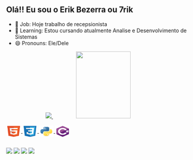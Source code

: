 ## Olá!! Eu sou o Erik Bezerra ou 7rik


- 🔭 Job: Hoje trabalho de recepsionista
- 🌱 Learning: Estou cursando atualmente Analise e Desenvolvimento de Sistemas
- 😄 Pronouns: Ele/Dele

<div align="center">

  <a href="https://github.com/7rik">
  <img height="180em" src="https://github-readme-stats.vercel.app/api?username=7rik&show_icons=true&theme=github_dark&include_all_commits=true&count_private=true"/>
  <img height="180em" width="54%" src="https://github-readme-stats.vercel.app/api/top-langs/?username=7rik&layout=compact&langs_count=7&theme=github_dark"/>
  
</div>

<div style="display: inline_block"><br>

  <img align="center" alt="Rafa-HTML" height="30" width="40" src="https://raw.githubusercontent.com/devicons/devicon/master/icons/html5/html5-original.svg">
  <img align="center" alt="Rafa-CSS" height="30" width="40" src="https://raw.githubusercontent.com/devicons/devicon/master/icons/css3/css3-original.svg">
  <img align="center" alt="Rafa-Python" height="30" width="40" src="https://raw.githubusercontent.com/devicons/devicon/master/icons/python/python-original.svg">
  <img align="center" alt="Rafa-Csharp" height="30" width="40" src="https://raw.githubusercontent.com/devicons/devicon/master/icons/csharp/csharp-original.svg">
  
</div>

##

<div>

  <a href="https://www.linkedin.com/in/erikbezerra/" target="_blank"><img src="https://img.shields.io/badge/-LinkedIn-%230077B5?style=for-the-badge&logo=linkedin&logoColor=white" target="_blank"></a> 
  <a href = "mailto:bezerra.erik2003@gmail.com"><img src="https://img.shields.io/badge/Gmail-D14836?style=for-the-badge&logo=gmail&logoColor=white" target="_blank"></a>
  <a href="https://instagram.com/_erikbezerra" target="_blank"><img src="https://img.shields.io/badge/-Instagram-%23E4405F?style=for-the-badge&logo=instagram&logoColor=white" target="_blank"></a>
  <a href="https://discord.com/users/485641759976587264" target="_blank"><img src="https://img.shields.io/badge/Discord-7289DA?style=for-the-badge&logo=discord&logoColor=white" target="_blank"></a> 
  
</div>

